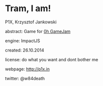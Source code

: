 Tram, I am!
===========

P1X,
Krzysztof Jankowski

abstract: Game for <a href="http://0hgame.eu/#">0h GameJam</a>

engine: ImpactJS

created: 26.10.2014

license: do what you want and dont bother me

webpage: http://p1x.in

twitter: @w84death
